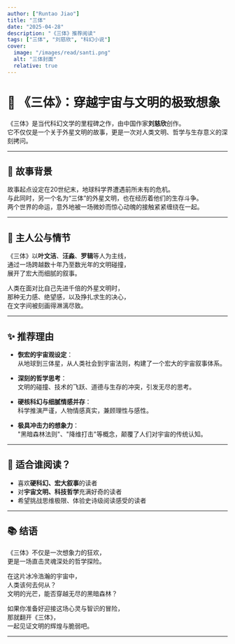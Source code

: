 ```yaml
---
author: ["Runtao Jiao"]
title: "三体"
date: "2025-04-28"
description: "《三体》推荐阅读"
tags: ["三体", "刘慈欣", "科幻小说"]
cover:
  image: "/images/read/santi.png"
  alt: "三体封面"
  relative: true
---
```


# 📖 《三体》：穿越宇宙与文明的极致想象

《三体》是当代科幻文学的里程碑之作，由中国作家**刘慈欣**创作。  
它不仅仅是一个关于外星文明的故事，更是一次对人类文明、哲学与生存意义的深刻拷问。

---

## 🌳 故事背景

故事起点设定在20世纪末，地球科学界遭遇前所未有的危机。  
与此同时，另一个名为“三体”的外星文明，也在经历着他们的生存斗争。  
两个世界的命运，意外地被一场微妙而惊心动魄的接触紧紧缠绕在一起。

---

## 🍃 主人公与情节

《三体》以**叶文洁**、**汪淼**、**罗辑**等人为主线，  
通过一场跨越数十年乃至数光年的文明碰撞，  
展开了宏大而细腻的叙事。

人类在面对比自己先进千倍的外星文明时，  
那种无力感、绝望感，以及挣扎求生的决心，  
在文字间被刻画得淋漓尽致。

---

## ✨ 推荐理由

- **恢宏的宇宙观设定**：  
  从地球到三体星，从人类社会到宇宙法则，构建了一个宏大的宇宙叙事体系。

- **深刻的哲学思考**：  
  文明的碰撞、技术的飞跃、道德与生存的冲突，引发无尽的思考。

- **硬核科幻与细腻情感并存**：  
  科学推演严谨，人物情感真实，兼顾理性与感性。

- **极具冲击力的想象力**：  
  "黑暗森林法则"、"降维打击"等概念，颠覆了人们对宇宙的传统认知。

---

## 🌟 适合谁阅读？

- 喜欢**硬科幻、宏大叙事**的读者
- 对**宇宙文明、科技哲学**充满好奇的读者
- 希望挑战思维极限、体验史诗级阅读感受的读者

---

## 📚 结语

《三体》不仅是一次想象力的狂欢，  
更是一场直击灵魂深处的哲学探险。  

在这片冰冷浩瀚的宇宙中，  
人类该何去何从？  
文明的光芒，能否穿越无尽的黑暗森林？

如果你准备好迎接这场心灵与智识的冒险，  
那就翻开《三体》，  
一起见证文明的辉煌与脆弱吧。

---
